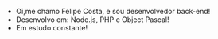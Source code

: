 - Oi,me chamo Felipe Costa, e sou desenvolvedor back-end!
- Desenvolvo em: Node.js, PHP e Object Pascal!
- Em estudo constante!

<!---
felipeefscc/felipeefscc is a ✨ special ✨ repository because its `README.md` (this file) appears on your GitHub profile.
You can click the Preview link to take a look at your changes.
--->
